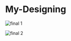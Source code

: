 # My-Designing

![final 1](https://user-images.githubusercontent.com/88796808/146047415-492c79b9-15da-490d-af61-16b7fa73ca56.jpg)



![final 2](https://user-images.githubusercontent.com/88796808/146047655-a20cba9c-e5cd-4cab-b16f-6a3040e539e6.jpg)
